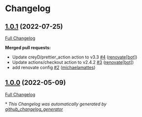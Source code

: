 # Changelog

## [1.0.1](https://github.com/T-Systems-MMS/terraform-azurerm-cdn/tree/1.0.1) (2022-07-25)

[Full Changelog](https://github.com/T-Systems-MMS/terraform-azurerm-cdn/compare/1.0.0...1.0.1)

**Merged pull requests:**

- Update creyD/prettier_action action to v3.3 [\#4](https://github.com/T-Systems-MMS/terraform-azurerm-cdn/pull/4) ([renovate[bot]](https://github.com/apps/renovate))
- Update actions/checkout action to v2.4.2 [\#3](https://github.com/T-Systems-MMS/terraform-azurerm-cdn/pull/3) ([renovate[bot]](https://github.com/apps/renovate))
- add renovate config [\#2](https://github.com/T-Systems-MMS/terraform-azurerm-cdn/pull/2) ([michaelamattes](https://github.com/michaelamattes))

## [1.0.0](https://github.com/T-Systems-MMS/terraform-azurerm-cdn/tree/1.0.0) (2022-05-09)

[Full Changelog](https://github.com/T-Systems-MMS/terraform-azurerm-cdn/compare/a0c951968b5bdfb0c6d0e0832ff653f71501fcd4...1.0.0)

\* _This Changelog was automatically generated by [github_changelog_generator](https://github.com/github-changelog-generator/github-changelog-generator)_
